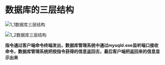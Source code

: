 # 数据库的三层结构

![1_1数据库三层结构](images\1_1数据库三层结构.png)

![1_2数据库三层结构](images\1_2数据库三层结构.png)

**指令通过客户端命令终端发出，数据库管理系统中通过mysqld.exe监听端口接收命令，数据库管理系统把按指令获得的信息返回去，最后客户端把返回来的信息显示出来**

